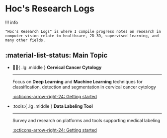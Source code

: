 # Hoc's Research Logs

!!! info

    "Hoc's Research Logs" is where I compile progress notes on research in computer vision relate to healthcare, 2D-3D, supervised learning, and many other fields.

## :material-list-status: Main Topic

<div class="grid cards" markdown>

-   :health_worker:{ .lg .middle } __Cervical Cancer Cytology__

    ---

    Focus on **Deep Learning** and **Machine Learning** techniques for classification, detection and segmentation in cervical cancer cytology

    [:octicons-arrow-right-24: Getting started](cervical-cancer-research)

-   :tools:{ .lg .middle } __Data Labeling Tool__

    ---

    Survey and research on platforms and tools supporting medical labeling

    [:octicons-arrow-right-24: Getting started](labeling-tool-research)


</div>



